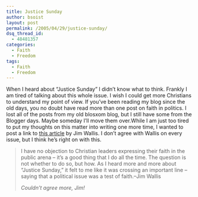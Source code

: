 ```yaml
---
title: Justice Sunday
author: bsoist
layout: post
permalink: /2005/04/29/justice-sunday/
dsq_thread_id:
  - 48481357
categories:
  - Faith
  - Freedom
tags:
  - Faith
  - Freedom
---
```

When I heard about &#8220;Justice Sunday&#8221; I didn&#8217;t know what to think. Frankly I am tired of talking about this whole issue. I wish I could get more Christians to understand my point of view. If you&#8217;ve been reading my blog since the old days, you no doubt have read more than one post on faith in politics. I lost all of the posts from my old blosxom blog, but I still have some from the Blogger days. Maybe someday I&#8217;ll move them over.While I am just too tired to put my thoughts on this matter into writing one more time, I wanted to post a link to [this article][1] by Jim Wallis. I don&#8217;t agree with Wallis on every issue, but I think he&#8217;s right on with this.  


> I have no objection to Christian leaders expressing their faith in the public arena &#8211; it&#8217;s a good thing that I do all the time. The question is not whether to do so, but how. As I heard more and more about &#8220;Justice Sunday,&#8221; it felt to me like it was crossing an important line &#8211; saying that a political issue was a test of faith.&#8211;Jim Wallis</p>
*Couldn&#8217;t agree more, Jim!*

 [1]: http://www.sojo.net/index.cfm?action=sojomail.display&issue=050428#3